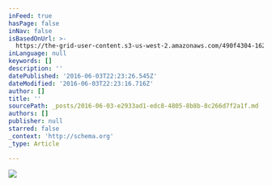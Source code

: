 ```yaml
---
inFeed: true
hasPage: false
inNav: false
isBasedOnUrl: >-
  https://the-grid-user-content.s3-us-west-2.amazonaws.com/490f4304-162f-46fc-930c-b9edcaf1d152.png
inLanguage: null
keywords: []
description: ''
datePublished: '2016-06-03T22:23:26.545Z'
dateModified: '2016-06-03T22:23:16.716Z'
author: []
title: ''
sourcePath: _posts/2016-06-03-e2933ad1-edc8-4805-8b8b-8c266d7f2a1f.md
authors: []
publisher: null
starred: false
_context: 'http://schema.org'
_type: Article

---
```

![](https://the-grid-user-content.s3-us-west-2.amazonaws.com/490f4304-162f-46fc-930c-b9edcaf1d152.png)